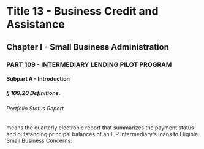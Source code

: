 
# Title 13 - Business Credit and Assistance
## Chapter I - Small Business Administration
### PART 109 - INTERMEDIARY LENDING PILOT PROGRAM
#### Subpart A - Introduction
##### § 109.20 Definitions.
###### Portfolio Status Report

means the quarterly electronic report that summarizes the payment status and outstanding principal balances of an ILP Intermediary's loans to Eligible Small Business Concerns.
